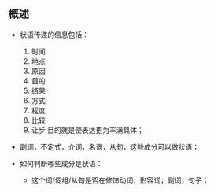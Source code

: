 ## 概述

* 状语传递的信息包括：
  1. 时间
  2. 地点
  3. 原因
  4. 目的
  5. 结果
  6. 方式
  7. 程度
  8. 比较
  9. 让步
  目的就是使表达更为丰满具体；

* 副词，不定式，介词，名词，从句，这些成分可以做状语；

* 如何判断哪些成分是状语：
  - 这个词/词组/从句是否在修饰动词，形容词，副词，句子；

